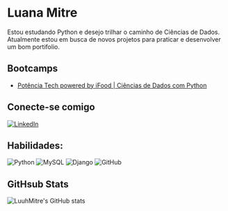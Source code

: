 
# **Luana Mitre**

Estou estudando Python e desejo trilhar o caminho de Ciências de Dados. 
Atualmente estou em busca de novos projetos para praticar e desenvolver um bom portifolio.

## Bootcamps
- [Potência Tech powered by iFood | Ciências de Dados com Python](https://web.dio.me/track/potencia-tech-powered-ifood-ciencias-de-dados-com-python?tab=path)

## Conecte-se comigo
[![LinkedIn](https://img.shields.io/badge/LinkedIn-000?style=for-the-badge&logo=linkedin&logoColor=0E76A8)](www.linkedin.com/in/luana-mitre)

## Habilidades:

![Python](https://img.shields.io/badge/Python-000?style=for-the-badge&logo=python)
![MySQL](https://img.shields.io/badge/MySQL-000?style=for-the-badge&logo=MySQL)
![Django](https://img.shields.io/badge/django-000?style=for-the-badge&logo=django)
![GitHub](https://img.shields.io/badge/GitHub-000?style=for-the-badge&logo=GitHub)

## GitHsub Stats
![LuuhMitre's GitHub stats](https://github-readme-stats.vercel.app/api/?username=LuuhMitre&theme=midnight-purple&show_icons=True&hide_title=True&hide=stars)